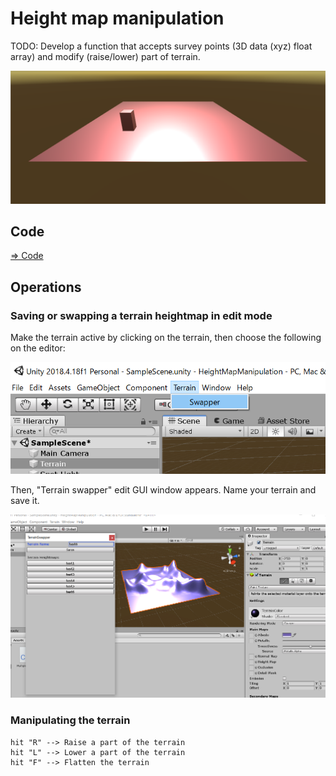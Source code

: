 # Height map manipulation

TODO: Develop a function that accepts survey points (3D data (xyz) float array) and modify (raise/lower) part of terrain.

![heightmap](./heightmap.png)

## Code

[=> Code](../HeightMapManipulation)

## Operations

### Saving or swapping a terrain heightmap in edit mode

Make the terrain active by clicking on the terrain, then choose the following on the editor:

![menu](./terrainswapper_menu.png)

Then, "Terrain swapper" edit GUI window appears. Name your terrain and save it.

![gui](./terrainswapper_gui.png)

### Manipulating the terrain

```
hit "R" --> Raise a part of the terrain
hit "L" --> Lower a part of the terrain
hit "F" --> Flatten the terrain
```

